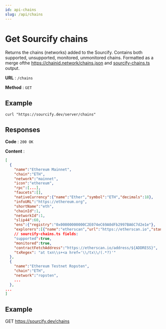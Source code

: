 ```yaml
---
id: api-chains
slug: /api/chains
---
```


# Get Sourcify chains

Returns the chains (networks) added to the Sourcify. Contains both supported, unsupported, monitored, unmonitored chains. Formatted as a merge ofthe https://chainid.network/chains.json and [sourcify-chains.ts](https://github.com/ethereum/sourcify/blob/master/services/core/src/sourcify-chains.ts) output.

**URL** : `/chains`

**Method** : `GET`

## Example

`curl "https://sourcify.dev/server/chains" `

## Responses

**Code** : `200 OK`

**Content** :

```json
[
  {
    "name":"Ethereum Mainnet",
    "chain":"ETH",
    "network":"mainnet",
    "icon":"ethereum",
    "rpc":[...],
    "faucets":[],
    "nativeCurrency":{"name":"Ether","symbol":"ETH","decimals":18},
    "infoURL":"https://ethereum.org",
    "shortName":"eth",
    "chainId":1,
    "networkId":1,
    "slip44":60,
    "ens":{"registry":"0x00000000000C2E074eC69A0dFb2997BA6C7d2e1e"},
    "explorers":[{"name":"etherscan","url":"https://etherscan.io","standard":"EIP3091"}],
    // sourcify-chains.ts fields:
    "supported":true,
    "monitored":true,
    "contractFetchAddress":"https://etherscan.io/address/${ADDRESS}",
    "txRegex": "at txn\\s+<a href='\\/tx\\/(.*?)'"
  },
  {
    "name":"Ethereum Testnet Ropsten",
    "chain":"ETH",
    "network":"ropsten",
    ...
  },
...
]
```

## Example

GET https://sourcify.dev/chains
